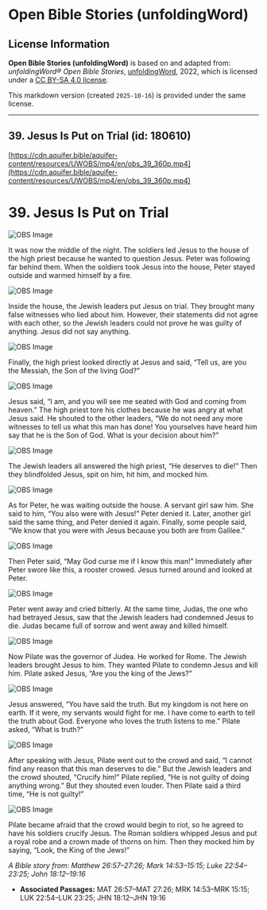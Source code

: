 # Open Bible Stories (unfoldingWord)

## License Information

**Open Bible Stories (unfoldingWord)** is based on and adapted from: _unfoldingWord® Open Bible Stories_, [unfoldingWord](https://unfoldingword.org/utw), 2022, which is licensed under a [CC BY-SA 4.0 license](https://creativecommons.org/licenses/by-sa/4.0/legalcode.en).

This markdown version (created `2025-10-16`) is provided under the same license.



--------------------------------

## 39. Jesus Is Put on Trial (id: 180610)

[https://cdn.aquifer.bible/aquifer-content/resources/UWOBS/mp4/en/obs_39_360p.mp4](https://cdn.aquifer.bible/aquifer-content/resources/UWOBS/mp4/en/obs_39_360p.mp4)

39\. Jesus Is Put on Trial
==========================

![OBS Image](https://cdn.aquifer.bible/aquifer-content/resources/UWOBS/jpg/360px/obs-en-39-01.jpg)

It was now the middle of the night. The soldiers led Jesus to the house of the high priest because he wanted to question Jesus. Peter was following far behind them. When the soldiers took Jesus into the house, Peter stayed outside and warmed himself by a fire.

![OBS Image](https://cdn.aquifer.bible/aquifer-content/resources/UWOBS/jpg/360px/obs-en-39-02.jpg)

Inside the house, the Jewish leaders put Jesus on trial. They brought many false witnesses who lied about him. However, their statements did not agree with each other, so the Jewish leaders could not prove he was guilty of anything. Jesus did not say anything.

![OBS Image](https://cdn.aquifer.bible/aquifer-content/resources/UWOBS/jpg/360px/obs-en-39-03.jpg)

Finally, the high priest looked directly at Jesus and said, “Tell us, are you the Messiah, the Son of the living God?”

![OBS Image](https://cdn.aquifer.bible/aquifer-content/resources/UWOBS/jpg/360px/obs-en-39-04.jpg)

Jesus said, “I am, and you will see me seated with God and coming from heaven.” The high priest tore his clothes because he was angry at what Jesus said. He shouted to the other leaders, “We do not need any more witnesses to tell us what this man has done! You yourselves have heard him say that he is the Son of God. What is your decision about him?”

![OBS Image](https://cdn.aquifer.bible/aquifer-content/resources/UWOBS/jpg/360px/obs-en-39-05.jpg)

The Jewish leaders all answered the high priest, “He deserves to die!” Then they blindfolded Jesus, spit on him, hit him, and mocked him.

![OBS Image](https://cdn.aquifer.bible/aquifer-content/resources/UWOBS/jpg/360px/obs-en-39-06.jpg)

As for Peter, he was waiting outside the house. A servant girl saw him. She said to him, “You also were with Jesus!” Peter denied it. Later, another girl said the same thing, and Peter denied it again. Finally, some people said, “We know that you were with Jesus because you both are from Galilee.”

![OBS Image](https://cdn.aquifer.bible/aquifer-content/resources/UWOBS/jpg/360px/obs-en-39-07.jpg)

Then Peter said, “May God curse me if I know this man!” Immediately after Peter swore like this, a rooster crowed. Jesus turned around and looked at Peter.

![OBS Image](https://cdn.aquifer.bible/aquifer-content/resources/UWOBS/jpg/360px/obs-en-39-08.jpg)

Peter went away and cried bitterly. At the same time, Judas, the one who had betrayed Jesus, saw that the Jewish leaders had condemned Jesus to die. Judas became full of sorrow and went away and killed himself.

![OBS Image](https://cdn.aquifer.bible/aquifer-content/resources/UWOBS/jpg/360px/obs-en-39-09.jpg)

Now Pilate was the governor of Judea. He worked for Rome. The Jewish leaders brought Jesus to him. They wanted Pilate to condemn Jesus and kill him. Pilate asked Jesus, “Are you the king of the Jews?”

![OBS Image](https://cdn.aquifer.bible/aquifer-content/resources/UWOBS/jpg/360px/obs-en-39-10.jpg)

Jesus answered, “You have said the truth. But my kingdom is not here on earth. If it were, my servants would fight for me. I have come to earth to tell the truth about God. Everyone who loves the truth listens to me.” Pilate asked, “What is truth?”

![OBS Image](https://cdn.aquifer.bible/aquifer-content/resources/UWOBS/jpg/360px/obs-en-39-11.jpg)

After speaking with Jesus, Pilate went out to the crowd and said, “I cannot find any reason that this man deserves to die.” But the Jewish leaders and the crowd shouted, “Crucify him!” Pilate replied, “He is not guilty of doing anything wrong.” But they shouted even louder. Then Pilate said a third time, “He is not guilty!”

![OBS Image](https://cdn.aquifer.bible/aquifer-content/resources/UWOBS/jpg/360px/obs-en-39-12.jpg)

Pilate became afraid that the crowd would begin to riot, so he agreed to have his soldiers crucify Jesus. The Roman soldiers whipped Jesus and put a royal robe and a crown made of thorns on him. Then they mocked him by saying, “Look, the King of the Jews!”

*A Bible story from: Matthew 26:57–27:26; Mark 14:53–15:15; Luke 22:54–23:25; John 18:12–19:16*

* **Associated Passages:** MAT 26:57–MAT 27:26; MRK 14:53–MRK 15:15; LUK 22:54–LUK 23:25; JHN 18:12–JHN 19:16

